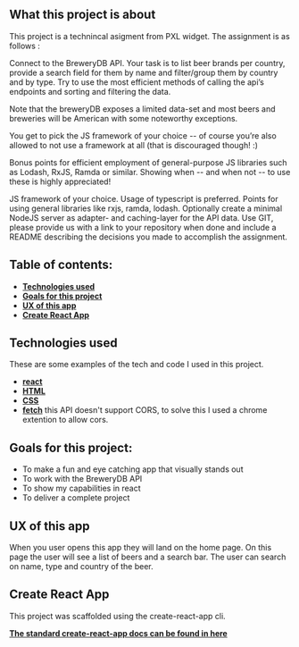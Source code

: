 ## What this project is about

This project is a technincal asigment from PXL widget. The assignment is as follows :

Connect to the BreweryDB API. Your task is to list beer brands per country, provide a search field for them by name and filter/group them by country and by type. Try to use the most efficient methods of calling the api’s endpoints and sorting and filtering the data.

Note that the breweryDB exposes a limited data-set and most beers and breweries will be American with some noteworthy exceptions.

You get to pick the JS framework of your choice -- of course you’re also allowed to not use a framework at all (that is discouraged though! :)

Bonus points for efficient employment of general-purpose JS libraries such as Lodash, RxJS, Ramda or similar. Showing when -- and when not -- to use these is highly appreciated!

JS framework of your choice.
Usage of typescript is preferred.
Points for using general libraries like rxjs, ramda, lodash.
Optionally create a minimal NodeJS server as adapter- and caching-layer for the API data.
Use GIT, please provide us with a link to your repository when done and include a README describing the decisions you made to accomplish the assignment.

## Table of contents:

- **[Technologies used](#technologies-used)**
- **[Goals for this project](#goals-for-this-project)**
- **[UX of this app](#UX-of-app)**
- **[Create React App](Create-React-App)**

## Technologies used

These are some examples of the tech and code I used in this project.

- **[react](./src/components)**
- **[HTML](./public/index.html)**
- **[CSS](./src/index.css)**
- **[fetch](./src/components/Main.js)**
  this API doesn't support CORS, to solve this I used a chrome extention to allow cors.

## Goals for this project:

- To make a fun and eye catching app that visually stands out
- To work with the BreweryDB API
- To show my capabilities in react
- To deliver a complete project

## UX of this app

When you user opens this app they will land on the home page. On this page the user will see a list of beers and a search bar. The user can search on name, type and country of the beer.

## Create React App

This project was scaffolded using the create-react-app cli.

**[The standard create-react-app docs can be found in here](./create-react-app-docs.md)**
